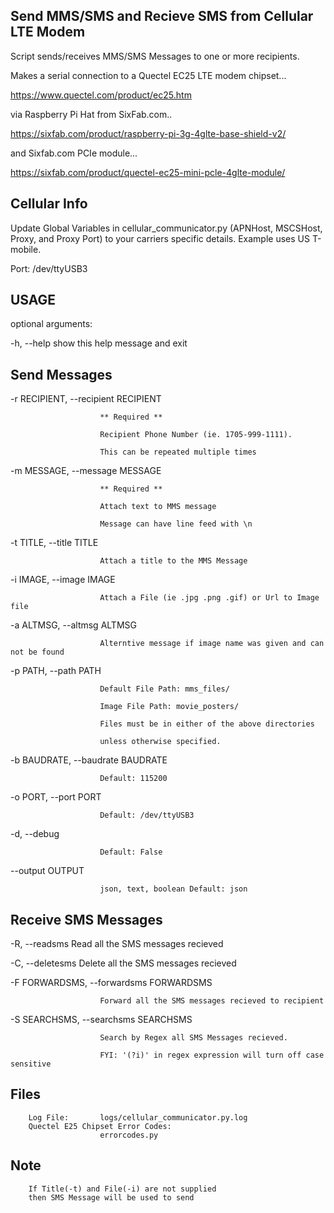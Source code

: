 Send MMS/SMS and Recieve SMS from Cellular LTE Modem
----------------------------------------------------

Script sends/receives MMS/SMS Messages to one or more recipients.

Makes a serial connection to a Quectel EC25 LTE modem chipset...

  https://www.quectel.com/product/ec25.htm
  
via Raspberry Pi Hat from SixFab.com..
  
  https://sixfab.com/product/raspberry-pi-3g-4glte-base-shield-v2/
  
and Sixfab.com PCIe module...

  https://sixfab.com/product/quectel-ec25-mini-pcle-4glte-module/
  
Cellular Info
-------------

Update Global Variables in cellular_communicator.py (APNHost, MSCSHost, Proxy, and Proxy Port) to your carriers specific details. Example uses US T-mobile.

Port: /dev/ttyUSB3
  
  
USAGE
-----

optional arguments:

  -h, --help            show this help message and exit

Send Messages
-------------
  
  -r RECIPIENT, --recipient RECIPIENT
  
                        ** Required **
                        
                        Recipient Phone Number (ie. 1705-999-1111).
                        
                        This can be repeated multiple times
                        
  -m MESSAGE, --message MESSAGE
  
                        ** Required **
                        
                        Attach text to MMS message
                        
                        Message can have line feed with \n
                        
  -t TITLE, --title TITLE
  
                        Attach a title to the MMS Message
                        
  -i IMAGE, --image IMAGE
  
                        Attach a File (ie .jpg .png .gif) or Url to Image file
                        
  -a ALTMSG, --altmsg ALTMSG
  
                        Alterntive message if image name was given and can not be found
                        
  -p PATH, --path PATH  
  
                        Default File Path: mms_files/
                        
                        Image File Path: movie_posters/
                        
                        Files must be in either of the above directories
                        
                        unless otherwise specified.
                        
  -b BAUDRATE, --baudrate BAUDRATE
  
                        Default: 115200
                        
  -o PORT, --port PORT  
  
                        Default: /dev/ttyUSB3
  
  -d, --debug           
  
                        Default: False
  --output OUTPUT      
  
                        json, text, boolean Default: json
  
  Receive SMS Messages
  --------------------
  
  -R, --readsms         Read all the SMS messages recieved
  
  -C, --deletesms       Delete all the SMS messages recieved
 
  -F FORWARDSMS, --forwardsms FORWARDSMS
  
                        Forward all the SMS messages recieved to recipient
                        
  -S SEARCHSMS, --searchsms SEARCHSMS
  
                        Search by Regex all SMS Messages recieved.
                        
                        FYI: '(?i)' in regex expression will turn off case sensitive

Files
-----
        Log File:       logs/cellular_communicator.py.log
        Quectel E25 Chipset Error Codes:
                        errorcodes.py
Note
----
        If Title(-t) and File(-i) are not supplied
        then SMS Message will be used to send
  
